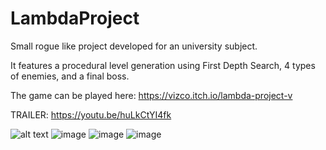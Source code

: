 # LambdaProject

Small rogue like project developed for an university subject. 

It features a procedural level generation using First Depth Search, 4 types of enemies, and a final boss.

The game can be played here: https://vizco.itch.io/lambda-project-v

TRAILER: https://youtu.be/huLkCtYI4fk

![alt text](https://github.com/VizCo1/LambdaProject/image1.png)
![image](https://github.com/VizCo1/LambdaProject/assets/62243456/23367ab6-98de-4eed-b0a1-029010495218)
![image](https://github.com/VizCo1/LambdaProject/assets/62243456/83ba2c23-a8a7-4562-b171-c7c981a26468)
![image](https://github.com/VizCo1/LambdaProject/assets/62243456/806e437f-4ff2-4231-a48f-d539348cfb70)
